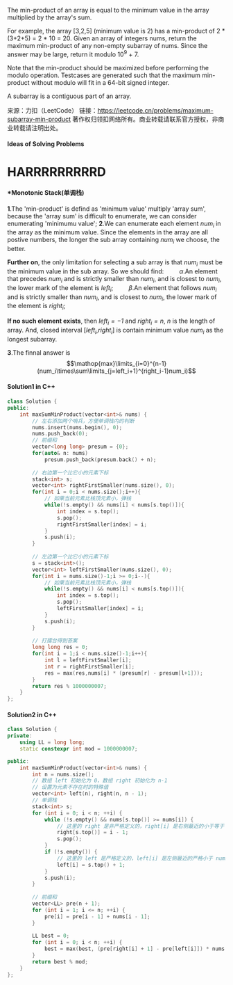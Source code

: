 The min-product of an array is equal to the minimum value in the array multiplied by the array's sum.

For example, the array [3,2,5] (minimum value is 2) has a min-product of 2 * (3+2+5) = 2 * 10 = 20.
Given an array of integers nums, return the maximum min-product of any non-empty subarray of nums. Since the answer may be large, return it modulo $10^9$ + 7.

Note that the min-product should be maximized before performing the modulo operation. Testcases are generated such that the maximum min-product without modulo will fit in a 64-bit signed integer.

A subarray is a contiguous part of an array.

来源：力扣（LeetCode）
链接：https://leetcode.cn/problems/maximum-subarray-min-product
著作权归领扣网络所有。商业转载请联系官方授权，非商业转载请注明出处。

#### Ideas of Solving Problems

# HARRRRRRRRRD

#### *Monotonic Stack(单调栈)

**1**.The 'min-product' is defind as 'minimum value' multiply 'array sum', because the 'array sum' is difficult to enumerate, we can consider enumerating 'minimumu value';
**2**.We can enumerate each element *$num_i$* in the array as the minimum value. Since the elements in the array are all postive numbers, the longer the sub array containing *$num_i$* we choose, the better.

**Further on**, the only limitation for selecting a sub array is that *$num_i$* must be the minimum value in the sub array. So we should find:
$\qquad$$\alpha$.An element that precedes *$num_i$* and is strictly smaller than *$num_i$*, and is closest to *$num_i$*, the lower mark of the element is *$left_i$*;
$\qquad$$\beta$.An element that follows *$num_i$* and is strictly smaller than *$num_i$*, and is closest to *$num_i$*, the lower mark of the element is *$right_i$*;

**If no such element exists**, then *$left_i = -1$* and *$right_i = n$*, *n* is the length of array.
And, closed interval [*$left_i$*,*$right_i$*] is contain minimum value *$num_i$* as the longest subarray.

**3**.The finnal answer is $$\mathop{max}\limits_{i=0}^{n-1}(num_i\times\sum\limits_{j=left_i+1}^{right_i-1}num_i)$$

#### Solution1 in C++

```c++
class Solution {
public:
    int maxSumMinProduct(vector<int>& nums) {
        // 左右添加两个哨兵，方便单调栈内的判断
        nums.insert(nums.begin(), 0);
        nums.push_back(0);
        // 前缀和
        vector<long long> presum = {0};
        for(auto& n: nums)
            presum.push_back(presum.back() + n);
        
        // 右边第一个比它小的元素下标
        stack<int> s;
        vector<int> rightFirstSmaller(nums.size(), 0);
        for(int i = 0;i < nums.size();i++){
            // 如果当前元素比栈顶元素小，弹栈
            while(!s.empty() && nums[i] < nums[s.top()]){
                int index = s.top();
                s.pop();
                rightFirstSmaller[index] = i;
            }
            s.push(i);
        }
        
        // 左边第一个比它小的元素下标
        s = stack<int>();
        vector<int> leftFirstSmaller(nums.size(), 0);
        for(int i = nums.size()-1;i >= 0;i--){
            // 如果当前元素比栈顶元素小，弹栈
            while(!s.empty() && nums[i] < nums[s.top()]){
                int index = s.top();
                s.pop();
                leftFirstSmaller[index] = i;
            }
            s.push(i);
        }
        
        // 打擂台得到答案
        long long res = 0;
        for(int i = 1;i < nums.size()-1;i++){
            int l = leftFirstSmaller[i];
            int r = rightFirstSmaller[i];
            res = max(res,nums[i] * (presum[r] - presum[l+1]));
        }
        return res % 1000000007;
    }
};
```

#### Solution2 in C++
```c++
class Solution {
private:
    using LL = long long;
    static constexpr int mod = 1000000007;

public:
    int maxSumMinProduct(vector<int>& nums) {
        int n = nums.size();
        // 数组 left 初始化为 0，数组 right 初始化为 n-1
        // 设置为元素不存在时的特殊值
        vector<int> left(n), right(n, n - 1);
        // 单调栈
        stack<int> s;
        for (int i = 0; i < n; ++i) {
            while (!s.empty() && nums[s.top()] >= nums[i]) {
                // 这里的 right 是非严格定义的，right[i] 是右侧最近的小于等于 nums[i] 的元素下标
                right[s.top()] = i - 1;
                s.pop();
            }
            if (!s.empty()) {
                // 这里的 left 是严格定义的，left[i] 是左侧最近的严格小于 nums[i] 的元素下标
                left[i] = s.top() + 1;
            }
            s.push(i);
        }
        
        // 前缀和
        vector<LL> pre(n + 1);
        for (int i = 1; i <= n; ++i) {
            pre[i] = pre[i - 1] + nums[i - 1];
        }
        
        LL best = 0;
        for (int i = 0; i < n; ++i) {
            best = max(best, (pre[right[i] + 1] - pre[left[i]]) * nums[i]);
        }
        return best % mod;
    }
};
```